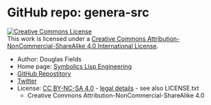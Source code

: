 # GitHub repo: genera-src

<a rel="license" href="http://creativecommons.org/licenses/by-nc-sa/4.0/"><img alt="Creative Commons License" style="border-width:0" src="https://i.creativecommons.org/l/by-nc-sa/4.0/88x31.png" /></a><br />This work is licensed under a <a rel="license" href="http://creativecommons.org/licenses/by-nc-sa/4.0/">Creative Commons Attribution-NonCommercial-ShareAlike 4.0 International License</a>.

* Author: Douglas Fields
* Home page: [Symbolics Lisp Engineering](https://symbolics.lisp.engineer/)
* [GitHub Repostitory](https://github.com/LispEngineer/genera-src/)
* [Twitter](https://twitter.com/LispEngineer)
* License: [CC BY-NC-SA 4.0](https://creativecommons.org/licenses/by-nc-sa/4.0/) - [legal details](https://creativecommons.org/licenses/by-nc-sa/4.0/legalcode) - see also LICENSE.txt
  * Creative Commons Attribution-NonCommercial-ShareAlike 4.0
